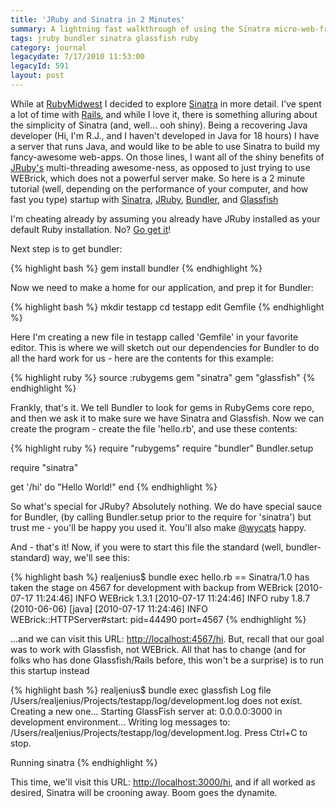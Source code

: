 ```yaml
---
title: 'JRuby and Sinatra in 2 Minutes'
summary: A lightning fast walkthrough of using the Sinatra micro-web-framework with JRuby as the platform.
tags: jruby bundler sinatra glassfish ruby
category: journal
legacydate: 7/17/2010 11:53:00
legacyId: 591
layout: post
---
```


While at [RubyMidwest](http://www.rubymidwest.com) I decided to explore [Sinatra](http://www.sinatrarb.com/) in more detail. I've spent a lot of time with [Rails](http://www.rubyonrails.org), and while I love it, there is something alluring about the simplicity of Sinatra (and, well... ooh shiny). Being a recovering Java developer (Hi, I'm R.J., and I haven't developed in Java for 18 hours) I have a server that runs Java, and would like to be able to use Sinatra to build my fancy-awesome web-apps. On those lines, I want all of the shiny benefits of [JRuby's](http://www.jruby.org) multi-threading awesome-ness, as opposed to just trying to use WEBrick, which does not a powerful server make. So here is a 2 minute tutorial (well, depending on the performance of your computer, and how fast you type) startup with [Sinatra](http://www.sinatrarb.com), [JRuby](http://www.jruby.org), [Bundler](http://www.gembundler.com), and [Glassfish](http://wiki.glassfish.java.net/Wiki.jsp?page=JRuby)

I'm cheating already by assuming you already have JRuby installed as your default Ruby installation. No? [Go get it](http://www.jruby.org)!

Next step is to get bundler:

{% highlight bash %}
gem install bundler
{% endhighlight %}

Now we need to make a home for our application, and prep it for Bundler:

{% highlight bash %}
mkdir testapp
cd testapp
edit Gemfile
{% endhighlight %}

Here I'm creating a new file in testapp called 'Gemfile' in your favorite editor. This is where we will sketch out our dependencies for Bundler to do all the hard work for us - here are the contents for this example:

{% highlight ruby %}
source :rubygems
gem "sinatra"
gem "glassfish"
{% endhighlight %}

Frankly, that's it. We tell Bundler to look for gems in RubyGems core repo, and then we ask it to make sure we have Sinatra and Glassfish. Now we can create the program - create the file 'hello.rb', and use these contents:

{% highlight ruby %}
require "rubygems"
require "bundler"
Bundler.setup

require "sinatra"

get '/hi' do
	"Hello World!"
end
{% endhighlight %}

So what's special for JRuby? Absolutely nothing. We do have special sauce for Bundler, (by calling Bundler.setup prior to the require for 'sinatra') but trust me - you'll be happy you used it. You'll also make [@wycats](http://twitter.com/wycats) happy.

And - that's it! Now, if you were to start this file the standard (well, bundler-standard) way, we'll see this:

{% highlight bash %}
realjenius$ bundle exec hello.rb
== Sinatra/1.0 has taken the stage on 4567 for development with backup from WEBrick
[2010-07-17 11:24:46] INFO  WEBrick 1.3.1
[2010-07-17 11:24:46] INFO  ruby 1.8.7 (2010-06-06) [java]
[2010-07-17 11:24:46] INFO  WEBrick::HTTPServer#start: pid=44490 port=4567
{% endhighlight %}

...and we can visit this URL: [http://localhost:4567/hi](http://localhost:4567/hi). But, recall that our goal was to work with Glassfish, not WEBrick. All that has to change (and for folks who has done Glassfish/Rails before, this won't be a surprise) is to run this startup instead

{% highlight bash %}
realjenius$ bundle exec glassfish
Log file /Users/realjenius/Projects/testapp/log/development.log does not exist. Creating a new one...
Starting GlassFish server at: 0.0.0.0:3000 in development environment...
Writing log messages to: /Users/realjenius/Projects/testapp/log/development.log.
Press Ctrl+C to stop.

Running sinatra
{% endhighlight %}

This time, we'll visit this URL: [http://localhost:3000/hi](http://localhost:3000/hi), and if all worked as desired, Sinatra will be crooning away. Boom goes the dynamite.